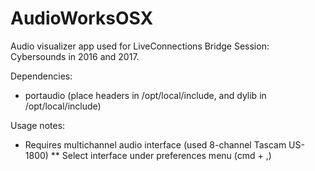 # AudioWorksOSX

Audio visualizer app used for LiveConnections Bridge Session: Cybersounds in 2016 and 2017. 

Dependencies:
* portaudio (place headers in /opt/local/include, and dylib in /opt/local/include)

Usage notes:
* Requires multichannel audio interface (used 8-channel Tascam US-1800)
** Select interface under preferences menu (cmd + ,)
